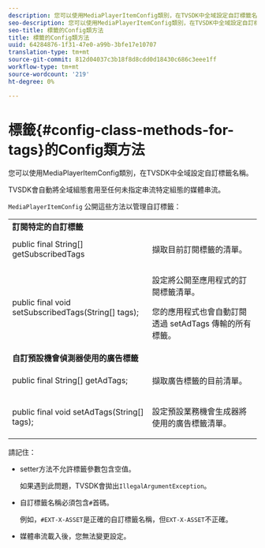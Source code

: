 ```yaml
---
description: 您可以使用MediaPlayerItemConfig類別，在TVSDK中全域設定自訂標籤名稱。
seo-description: 您可以使用MediaPlayerItemConfig類別，在TVSDK中全域設定自訂標籤名稱。
seo-title: 標籤的Config類方法
title: 標籤的Config類方法
uuid: 64284876-1f31-47e0-a99b-3bfe17e10707
translation-type: tm+mt
source-git-commit: 812d04037c3b18f8d8cdd0d18430c686c3eee1ff
workflow-type: tm+mt
source-wordcount: '219'
ht-degree: 0%

---
```



# 標籤{#config-class-methods-for-tags}的Config類方法

您可以使用MediaPlayerItemConfig類別，在TVSDK中全域設定自訂標籤名稱。

TVSDK會自動將全域組態套用至任何未指定串流特定組態的媒體串流。

`MediaPlayerItemConfig` 公開這些方法以管理自訂標籤：

<table id="table_B37A6C75270D47BC99258F2884AD6905"> 
 <tbody> 
  <tr> 
   <td colname="col1"> <b>訂閱特定的自訂標籤</b> </td> 
   <td colname="col2"> </td> 
  </tr> 
  <tr> 
   <td colname="col1"> <span class="codeph"> public final String[] getSubscribedTags  </span> </td> 
   <td colname="col2"> <p>擷取目前訂閱標籤的清單。 </p> </td> 
  </tr> 
  <tr> 
   <td colname="col1"> <span class="codeph"> public final void setSubscribedTags(String[] tags);  </span> </td> 
   <td colname="col2"> <p>設定將公開至應用程式的訂閱標籤清單。 </p> <p>您的應用程式也會自動訂閱透過<span class="codeph"> setAdTags </span>傳輸的所有標籤。 </p> </td> 
  </tr> 
  <tr> 
   <td colname="col1"> <b>自訂預設機會偵測器使用的廣告標籤</b> </td> 
   <td colname="col2"> </td> 
  </tr> 
  <tr> 
   <td colname="col1"> <span class="codeph"> public final String[] getAdTags;  </span> </td> 
   <td colname="col2"> <p>擷取廣告標籤的目前清單。 </p> </td> 
  </tr> 
  <tr> 
   <td colname="col1"> <span class="codeph"> public final void setAdTags(String[] tags);  </span> </td> 
   <td colname="col2"> <p>設定預設業務機會生成器將使用的廣告標籤清單。 </p> </td> 
  </tr> 
 </tbody> 
</table>

請記住：

* setter方法不允許標籤參數包含空值。

   如果遇到此問題，TVSDK會拋出`IllegalArgumentException`。
* 自訂標籤名稱必須包含`#`首碼。

   例如，`#EXT-X-ASSET`是正確的自訂標籤名稱，但`EXT-X-ASSET`不正確。

* 媒體串流載入後，您無法變更設定。
